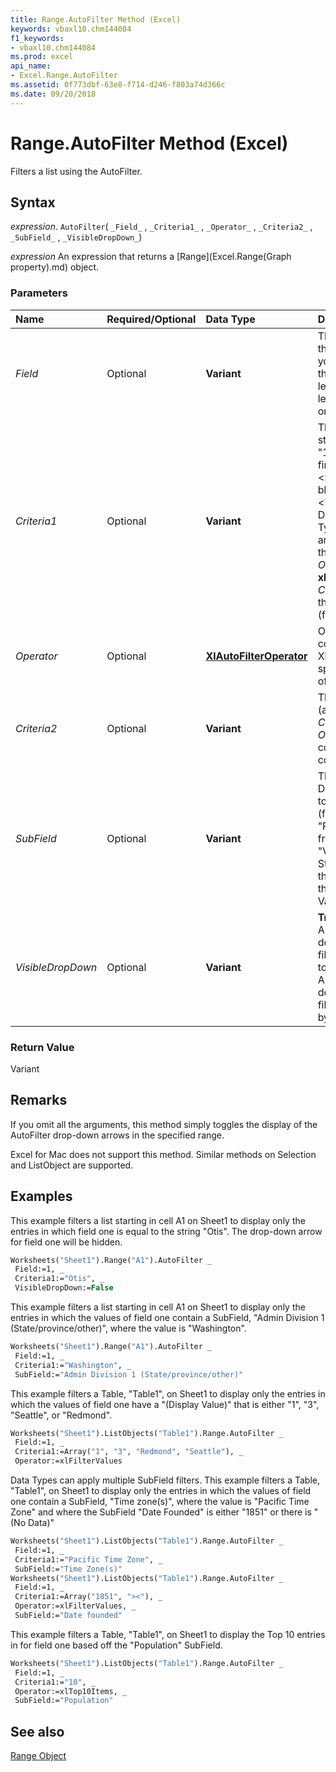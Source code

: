 ```yaml
---
title: Range.AutoFilter Method (Excel)
keywords: vbaxl10.chm144084
f1_keywords:
- vbaxl10.chm144084
ms.prod: excel
api_name:
- Excel.Range.AutoFilter
ms.assetid: 0f773dbf-63e8-f714-d246-f803a74d366c
ms.date: 09/20/2018
---
```


# Range.AutoFilter Method (Excel)

Filters a list using the AutoFilter.

## Syntax

 _expression_. `AutoFilter`( `_Field_` , `_Criteria1_` , `_Operator_` , `_Criteria2_` , `_SubField_` , `_VisibleDropDown_`)

 _expression_ An expression that returns a [Range](Excel.Range(Graph property).md) object.

### Parameters

|**Name**|**Required/Optional**|**Data Type**|**Description**|
|:-----|:-----|:-----|:-----|
| _Field_|Optional| **Variant**| The integer offset of the field on which you want to base the filter (from the left of the list; the leftmost field is field one).|
| _Criteria1_|Optional| **Variant**|The criteria (a string; for example, "101"). Use "=" to find blank fields, "<>" to find non-blank fields, and "><" to select (No Data) fields in Data Types. If this argument is omitted, the criteria is All. If  _Operator_ is **xlTop10Items** , _Criteria1_ specifies the number of items (for example, "10").|
| _Operator_|Optional| **[XlAutoFilterOperator](Excel.XlAutoFilterOperator.md)**|One of the constants of XlAutoFilterOperator specifying the type of filter.|
| _Criteria2_|Optional| **Variant**|The second criteria (a string). Used with  _Criteria1_ and _Operator_ to construct compound criteria.|
| _SubField_|Optional| **Variant**|The Field from a Data Type on which to apply the Criteria (for example, the "Population" field from Geography or "Volume" field from Stocks). Omitting this value targets the "(Display Value)".|
| _VisibleDropDown_|Optional| **Variant**| **True** to display the AutoFilter drop-down arrow for the filtered field. **False** to hide the AutoFilter drop-down arrow for the filtered field. **True** by default.|

### Return Value

Variant

## Remarks

If you omit all the arguments, this method simply toggles the display of the AutoFilter drop-down arrows in the specified range.

Excel for Mac does not support this method. Similar methods on Selection and ListObject are supported.

## Examples

This example filters a list starting in cell A1 on Sheet1 to display only the entries in which field one is equal to the string "Otis". The drop-down arrow for field one will be hidden.

```vb
Worksheets("Sheet1").Range("A1").AutoFilter _
 Field:=1, _
 Criteria1:="Otis", _
 VisibleDropDown:=False
```

This example filters a list starting in cell A1 on Sheet1 to display only the entries in which the values of field one contain a SubField, "Admin Division 1 (State/province/other)", where the value is "Washington".

```vb
Worksheets("Sheet1").Range("A1").AutoFilter _
 Field:=1, _
 Criteria1:="Washington", _
 SubField:="Admin Division 1 (State/province/other)"
```

This example filters a Table, "Table1", on Sheet1 to display only the entries in which the values of field one have a "(Display Value)" that is either "1", "3", "Seattle", or "Redmond".

```vb
Worksheets("Sheet1").ListObjects("Table1").Range.AutoFilter _
 Field:=1, _
 Criteria1:=Array("1", "3", "Redmond", "Seattle"), _
 Operator:=xlFilterValues
```

Data Types can apply multiple SubField filters. This example filters a Table, "Table1", on Sheet1 to display only the entries in which the values of field one contain a SubField, "Time zone(s)", where the value is "Pacific Time Zone" and where the SubField "Date Founded" is either "1851" or there is "(No Data)"

```vb
Worksheets("Sheet1").ListObjects("Table1").Range.AutoFilter _
 Field:=1, _
 Criteria1:="Pacific Time Zone", _
 SubField:="Time Zone(s)"
Worksheets("Sheet1").ListObjects("Table1").Range.AutoFilter _
 Field:=1, _
 Criteria1:=Array("1851", "><"), _
 Operator:=xlFilterValues, _
 SubField:="Date founded"
```

This example filters a Table, "Table1", on Sheet1 to display the Top 10 entries in for field one based off the "Population" SubField.

```vb
Worksheets("Sheet1").ListObjects("Table1").Range.AutoFilter _
 Field:=1, _
 Criteria1:="10", _
 Operator:=xlTop10Items, _
 SubField:="Population"
```

## See also

[Range Object](Excel.Range(object).md)
